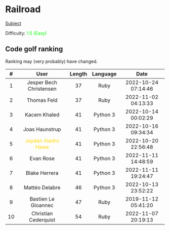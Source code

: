 # Railroad

[Subject](https://open.kattis.com/problems/railroad2)

Difficulty: <span style="color:lime">1.5 (Easy)</span>

## Code golf ranking

Ranking may (very probably) have changed.

|  # |                               User                              | Length | Language |         Date        |
|:--:|:---------------------------------------------------------------:|:------:|:--------:|:-------------------:|
| 1  | Jesper Bech Christensen                                         | 37     | Ruby     | 2022-10-24 07:14:46 |
| 2  | Thomas Feld                                                     | 37     | Ruby     | 2022-11-02 04:13:33 |
| 3  | Kacem Khaled                                                    | 41     | Python 3 | 2022-10-14 00:02:29 |
| 4  | Joas Haunstrup                                                  | 41     | Python 3 | 2022-10-16 09:34:34 |
| 5  | <span style="color:gold">Jaydan Aladro Hawe </span> | 41     | Python 3 | 2022-10-20 22:56:48 |
| 6  | Evan Rose                                                       | 41     | Python 3 | 2022-11-11 14:48:59 |
| 7  | Blake Herrera                                                   | 41     | Python 3 | 2022-11-11 19:24:47 |
| 8  | Mattéo Delabre                                                  | 46     | Python 3 | 2022-10-13 23:52:22 |
| 9  | Bastien Le Gloannec                                             | 47     | Ruby     | 2019-11-12 05:41:20 |
| 10 | Christian Cederquist                                            | 54     | Ruby     | 2022-11-07 20:19:13 |